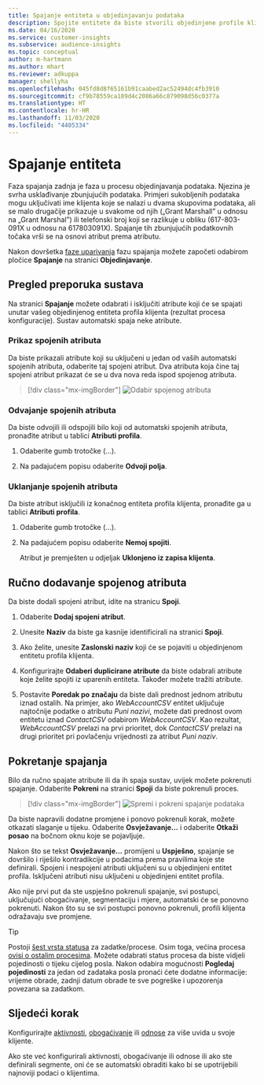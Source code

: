 ```yaml
---
title: Spajanje entiteta u objedinjavanju podataka
description: Spojite entitete da biste stvorili objedinjene profile klijenata.
ms.date: 04/16/2020
ms.service: customer-insights
ms.subservice: audience-insights
ms.topic: conceptual
author: m-hartmann
ms.author: mhart
ms.reviewer: adkuppa
manager: shellyha
ms.openlocfilehash: 045fd8d8f65161b91caabed2ac52494dc4fb3910
ms.sourcegitcommit: cf9b78559ca189d4c2086a66c879098d56c0377a
ms.translationtype: HT
ms.contentlocale: hr-HR
ms.lasthandoff: 11/03/2020
ms.locfileid: "4405334"
---
```

# <a name="merge-entities"></a>Spajanje entiteta

Faza spajanja zadnja je faza u procesu objedinjavanja podataka. Njezina je svrha usklađivanje zbunjujućih podataka. Primjeri sukobljenih podataka mogu uključivati ime klijenta koje se nalazi u dvama skupovima podataka, ali se malo drugačije prikazuje u svakome od njih („Grant Marshall” u odnosu na „Grant Marshal”) ili telefonski broj koji se razlikuje u obliku (617-803-091X u odnosu na 617803091X). Spajanje tih zbunjujućih podatkovnih točaka vrši se na osnovi atribut prema atributu.

Nakon dovršetka [faze uparivanja](match-entities.md) fazu spajanja možete započeti odabirom pločice **Spajanje** na stranici **Objedinjavanje**.

## <a name="review-system-recommendations"></a>Pregled preporuka sustava

Na stranici **Spajanje** možete odabrati i isključiti atribute koji će se spajati unutar vašeg objedinjenog entiteta profila klijenta (rezultat procesa konfiguracije). Sustav automatski spaja neke atribute.

### <a name="view-merged-attributes"></a>Prikaz spojenih atributa

Da biste prikazali atribute koji su uključeni u jedan od vaših automatski spojenih atributa, odaberite taj spojeni atribut. Dva atributa koja čine taj spojeni atribut prikazat će se u dva nova reda ispod spojenog atributa.

> [!div class="mx-imgBorder"]
> ![Odabir spojenog atributa](media/configure-data-merge-profile-attributes.png "Odabir spojenog atributa")

### <a name="separate-merged-attributes"></a>Odvajanje spojenih atributa

Da biste odvojili ili odspojili bilo koji od automatski spojenih atributa, pronađite atribut u tablici **Atributi profila**.

1. Odaberite gumb trotočke (...).
  
2. Na padajućem popisu odaberite **Odvoji polja**.

### <a name="remove-merged-attributes"></a>Uklanjanje spojenih atributa

Da biste atribut isključili iz konačnog entiteta profila klijenta, pronađite ga u tablici **Atributi profila**.

1. Odaberite gumb trotočke (...).
  
2. Na padajućem popisu odaberite **Nemoj spojiti**.

   Atribut je premješten u odjeljak **Uklonjeno iz zapisa klijenta**.

## <a name="manually-add-a-merged-attribute"></a>Ručno dodavanje spojenog atributa

Da biste dodali spojeni atribut, idite na stranicu **Spoji**.

1. Odaberite **Dodaj spojeni atribut**.

2. Unesite **Naziv** da biste ga kasnije identificirali na stranici **Spoji**.

3. Ako želite, unesite **Zaslonski naziv** koji će se pojaviti u objedinjenom entitetu profila klijenta.

4. Konfigurirajte **Odaberi duplicirane atribute** da biste odabrali atribute koje želite spojiti iz uparenih entiteta. Također možete tražiti atribute.

5. Postavite **Poredak po značaju** da biste dali prednost jednom atributu iznad ostalih. Na primjer, ako *WebAccountCSV* entitet uključuje najtočnije podatke o atributu *Puni nazivi*, možete dati prednost ovom entitetu iznad *ContactCSV* odabirom *WebAccountCSV*. Kao rezultat, *WebAccountCSV* prelazi na prvi prioritet, dok *ContactCSV* prelazi na drugi prioritet pri povlačenju vrijednosti za atribut *Puni naziv*.

## <a name="run-your-merge"></a>Pokretanje spajanja

Bilo da ručno spajate atribute ili da ih spaja sustav, uvijek možete pokrenuti spajanje. Odaberite **Pokreni** na stranici **Spoji** da biste pokrenuli proces.

> [!div class="mx-imgBorder"]
> ![Spremi i pokreni spajanje podataka](media/configure-data-merge-save-run.png "Spremi i pokreni spajanje podataka")

Da biste napravili dodatne promjene i ponovo pokrenuli korak, možete otkazati slaganje u tijeku. Odaberite **Osvježavanje...** i odaberite **Otkaži posao**  na bočnom oknu koje se pojavljuje.

Nakon što se tekst **Osvježavanje...** promijeni u **Uspješno**, spajanje se dovršilo i riješilo kontradikcije u podacima prema pravilima koje ste definirali. Spojeni i nespojeni atributi uključeni su u objedinjeni entitet profila. Isključeni atributi nisu uključeni u objedinjeni entitet profila.

Ako nije prvi put da ste uspješno pokrenuli spajanje, svi postupci, uključujući obogaćivanje, segmentaciju i mjere, automatski će se ponovno pokrenuti. Nakon što su se svi postupci ponovno pokrenuli, profili klijenta odražavaju sve promjene.

> [!TIP]
> Postoji [šest vrsta statusa](system.md#status-types) za zadatke/procese. Osim toga, većina procesa [ovisi o ostalim procesima](system.md#refresh-policies). Možete odabrati status procesa da biste vidjeli pojedinosti o tijeku cijelog posla. Nakon odabira mogućnosti **Pogledaj pojedinosti** za jedan od zadataka posla pronaći ćete dodatne informacije: vrijeme obrade, zadnji datum obrade te sve pogreške i upozorenja povezana sa zadatkom.

## <a name="next-step"></a>Sljedeći korak

Konfigurirajte [aktivnosti](activities.md), [obogaćivanje](enrichment-microsoft-graph.md) ili [odnose](relationships.md) za više uvida u svoje klijente.

Ako ste već konfigurirali aktivnosti, obogaćivanje ili odnose ili ako ste definirali segmente, oni će se automatski obraditi kako bi se upotrijebili najnoviji podaci o klijentima.


